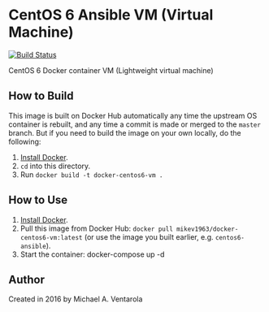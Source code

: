 # CentOS 6 Ansible VM (Virtual Machine)

[![Build Status](https://travis-ci.org/mikev1963/docker-centos6-vm.svg?branch=master)](https://travis-ci.org/mikev1963/docker-centos6-vm)

CentOS 6 Docker container VM (Lightweight virtual machine)

## How to Build

This image is built on Docker Hub automatically any time the upstream OS container is rebuilt, and any time a commit is made or merged to the `master` branch. But if you need to build the image on your own locally, do the following:

  1. [Install Docker](https://docs.docker.com/engine/installation/).
  2. `cd` into this directory.
  3. Run `docker build -t docker-centos6-vm .`

## How to Use

  1. [Install Docker](https://docs.docker.com/engine/installation/).
  2. Pull this image from Docker Hub: `docker pull mikev1963/docker-centos6-vm:latest` (or use the image you built earlier, e.g. `centos6-ansible`).
  4. Start the container:
     docker-compose up -d

## Author

Created in 2016 by Michael A. Ventarola
